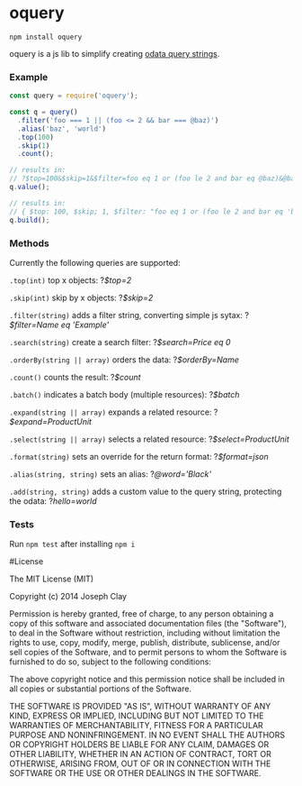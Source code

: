 # oquery

`npm install oquery`

oquery is a js lib to simplify creating [odata query strings][1].

[1]: http://docs.oasis-open.org/odata/odata/v4.0/odata-v4.0-part2-url-conventions.html

### Example

```js
const query = require('oquery');

const q = query()
  .filter('foo === 1 || (foo <= 2 && bar === @baz)')
  .alias('baz', 'world')
  .top(100)
  .skip(1)
  .count();

// results in:
// ?$top=100&$skip=1&$filter=foo eq 1 or (foo le 2 and bar eq @baz)&@baz='world'&$count
q.value();

// results in:
// { $top: 100, $skip; 1, $filter: "foo eq 1 or (foo le 2 and bar eq 'baz')", @baz: "world", $count: true }
q.build();
```

### Methods

Currently the following queries are supported:

`.top(int)`
top x objects: ?*$top=2*

`.skip(int)`
skip by x objects: ?*$skip=2*

`.filter(string)`
adds a filter string, converting simple js sytax: ?*$filter=Name eq 'Example'*

`.search(string)`
create a search filter: ?*$search=Price eq 0*

`.orderBy(string || array)`
orders the data: ?*$orderBy=Name*

`.count()`
counts the result: ?*$count*

`.batch()`
indicates a batch body (multiple resources): ?*$batch*

`.expand(string || array)`
expands a related resource: ?*$expand=ProductUnit*

`.select(string || array)`
selects a related resource: ?*$select=ProductUnit*

`.format(string)`
sets an override for the return format: ?*$format=json*

`.alias(string, string)`
sets an alias: ?*@word='Black'*

`.add(string, string)`
adds a custom value to the query string, protecting the odata: ?*hello=world*

### Tests

Run `npm test` after installing `npm i`

#License

The MIT License (MIT)

Copyright (c) 2014 Joseph Clay

Permission is hereby granted, free of charge, to any person obtaining a copy
of this software and associated documentation files (the "Software"), to deal
in the Software without restriction, including without limitation the rights
to use, copy, modify, merge, publish, distribute, sublicense, and/or sell
copies of the Software, and to permit persons to whom the Software is
furnished to do so, subject to the following conditions:

The above copyright notice and this permission notice shall be included in
all copies or substantial portions of the Software.

THE SOFTWARE IS PROVIDED "AS IS", WITHOUT WARRANTY OF ANY KIND, EXPRESS OR
IMPLIED, INCLUDING BUT NOT LIMITED TO THE WARRANTIES OF MERCHANTABILITY,
FITNESS FOR A PARTICULAR PURPOSE AND NONINFRINGEMENT.  IN NO EVENT SHALL THE
AUTHORS OR COPYRIGHT HOLDERS BE LIABLE FOR ANY CLAIM, DAMAGES OR OTHER
LIABILITY, WHETHER IN AN ACTION OF CONTRACT, TORT OR OTHERWISE, ARISING FROM,
OUT OF OR IN CONNECTION WITH THE SOFTWARE OR THE USE OR OTHER DEALINGS IN
THE SOFTWARE.